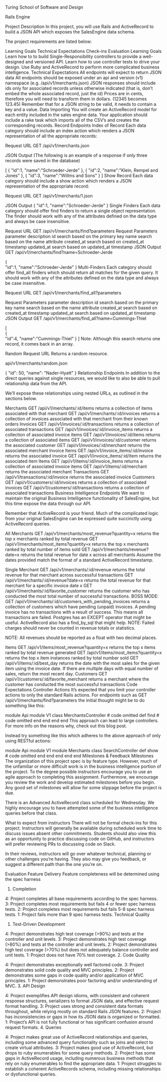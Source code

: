 Turing School of Software and Design

Rails Engine

Project Description
In this project, you will use Rails and ActiveRecord to build a JSON API which exposes the SalesEngine data schema.

The project requirements are listed below:

Learning Goals
Technical Expectations
Check-ins
Evaluation
Learning Goals
Learn how to to build Single-Responsibility controllers to provide a well-designed and versioned API.
Learn how to use controller tests to drive your design.
Use Ruby and ActiveRecord to perform more complicated business intelligence.
Technical Expectations
All endpoints will expect to return JSON data
All endpoints should be exposed under an api and version (v1) namespace (e.g. /api/v1/merchants.json)
JSON responses should include ids only for associated records unless otherwise indicated (that is, don’t embed the whole associated record, just the id)
Prices are in cents, therefore you will need to transform them in dollars. (12345 becomes 123.45)
Remember that for a JSON string to be valid, it needs to contain a key and a value.
Data Importing
You will create an ActiveRecord model for each entity included in the sales engine data.
Your application should include a rake task which imports all of the CSV’s and creates the corresponding records.
Record Endpoints
Index of Record
Each data category should include an index action which renders a JSON representation of all the appropriate records:

Request URL
GET /api/v1/merchants.json

JSON Output
(The following is an example of a response if only three records were saved in the database)

[
  {
    "id":1,
    "name":"Schroeder-Jerde"
  },
  {
    "id":2,
    "name":"Klein, Rempel and Jones"
  },
  {
    "id":3,
    "name":"Willms and Sons"
  }
]
Show Record
Each data category should include a show action which renders a JSON representation of the appropriate record:

Request URL
GET /api/v1/merchants/1.json

JSON Output
{
  "id":1,
  "name":"Schroeder-Jerde"
}
Single Finders
Each data category should offer find finders to return a single object representation. The finder should work with any of the attributes defined on the data type and always be case insensitive.

Request URL
GET /api/v1/merchants/find?parameters
Request Parameters
parameter	description
id	search based on the primary key
name	search based on the name attribute
created_at	search based on created_at timestamp
updated_at	search based on updated_at timestamp
JSON Output
GET /api/v1/merchants/find?name=Schroeder-Jerde

{  
   "id":1,
   "name":"Schroeder-Jerde"
}
Multi-Finders
Each category should offer find_all finders which should return all matches for the given query. It should work with any of the attributes defined on the data type and always be case insensitive.

Request URL
GET /api/v1/merchants/find_all?parameters

Request Parameters
parameter	description
id	search based on the primary key
name	search based on the name attribute
created_at	search based on created_at timestamp
updated_at	search based on updated_at timestamp
JSON Output
GET /api/v1/merchants/find_all?name=Cummings-Thiel

[  
   {  
      "id":4,
      "name":"Cummings-Thiel"
   }
]
Note: Although this search returns one record, it comes back in an array.

Random
Request URL
Returns a random resource.

api/v1/merchants/random.json

{
  "id": 50,
  "name": "Nader-Hyatt"
}
Relationship Endpoints
In addition to the direct queries against single resources, we would like to also be able to pull relationship data from the API.

We’ll expose these relationships using nested URLs, as outlined in the sections below.

Merchants
GET /api/v1/merchants/:id/items returns a collection of items associated with that merchant
GET /api/v1/merchants/:id/invoices returns a collection of invoices associated with that merchant from their known orders
Invoices
GET /api/v1/invoices/:id/transactions returns a collection of associated transactions
GET /api/v1/invoices/:id/invoice_items returns a collection of associated invoice items
GET /api/v1/invoices/:id/items returns a collection of associated items
GET /api/v1/invoices/:id/customer returns the associated customer
GET /api/v1/invoices/:id/merchant returns the associated merchant
Invoice Items
GET /api/v1/invoice_items/:id/invoice returns the associated invoice
GET /api/v1/invoice_items/:id/item returns the associated item
Items
GET /api/v1/items/:id/invoice_items returns a collection of associated invoice items
GET /api/v1/items/:id/merchant returns the associated merchant
Transactions
GET /api/v1/transactions/:id/invoice returns the associated invoice
Customers
GET /api/v1/customers/:id/invoices returns a collection of associated invoices
GET /api/v1/customers/:id/transactions returns a collection of associated transactions
Business Intelligence Endpoints
We want to maintain the original Business Intelligence functionality of SalesEngine, but this time expose the data through our API.

Remember that ActiveRecord is your friend. Much of the complicated logic from your original SalesEngine can be expressed quite succinctly using ActiveRecord queries.

All Merchants
GET /api/v1/merchants/most_revenue?quantity=x returns the top x merchants ranked by total revenue
GET /api/v1/merchants/most_items?quantity=x returns the top x merchants ranked by total number of items sold
GET /api/v1/merchants/revenue?date=x returns the total revenue for date x across all merchants
Assume the dates provided match the format of a standard ActiveRecord timestamp.

Single Merchant
GET /api/v1/merchants/:id/revenue returns the total revenue for that merchant across successful transactions
GET /api/v1/merchants/:id/revenue?date=x returns the total revenue for that merchant for a specific invoice date x
GET /api/v1/merchants/:id/favorite_customer returns the customer who has conducted the most total number of successful transactions.
BOSS MODE: GET /api/v1/merchants/:id/customers_with_pending_invoices returns a collection of customers which have pending (unpaid) invoices. A pending invoice has no transactions with a result of success. This means all transactions are failed. Postgres has an EXCEPT operator that might be useful. ActiveRecord also has a find_by_sql that might help.
NOTE: Failed charges should never be counted in revenue totals or statistics.

NOTE: All revenues should be reported as a float with two decimal places.

Items
GET /api/v1/items/most_revenue?quantity=x returns the top x items ranked by total revenue generated
GET /api/v1/items/most_items?quantity=x returns the top x item instances ranked by total number sold
GET /api/v1/items/:id/best_day returns the date with the most sales for the given item using the invoice date. If there are multiple days with equal number of sales, return the most recent day.
Customers
GET /api/v1/customers/:id/favorite_merchant returns a merchant where the customer has conducted the most successful transactions
Code Expectations
Controller Actions
It’s expected that you limit your controller actions to only the standard Rails actions. For endpoints such as GET /api/v1/merchants/find?parameters the initial thought might be to do something like this:

module Api
  module V1
    class MerchantsController
      # code omitted
      def find
        # code omitted
      end
    end
  end
end
This approach can lead to large controllers. For more info on the reasons why, check out this blog post.

Instead try something like this which adheres to the above approach of only using RESTful actions:

module Api
  module V1
    module Merchants
      class SearchController
        def show
          # code omitted
        end
      end
    end
  end
end
Milestones & Feedback
Milestones
The organization of this project spec is by feature type. However, much of the unfamiliar or more difficult work is in the business intelligence portion of the project. To the degree possible instructors encourage you to use an agile approach to completing this assignment. Furthermore, we encourage you review the work and develop estimated milestones before you begin. Any good set of milestones will allow for some slippage before the project is due.

There is an Advanced ActiveRecord class scheduled for Wednesday. We highly encourage you to have attempted some of the business intelligence queries before that class.

What to expect from instructors
There will not be formal check-ins for this project. Instructors will generally be available during scheduled work time to discuss issues absent other commitments. Students should also view this as an opportunity to practice discussing code on GitHub, and instructors will prefer reviewing PRs to discussing code on Slack.

In their reviews, instructors will go over whatever technical, planning or other challenges you’re having. They also may give you feedback, or suggest a different path than the one you’re on.

Evaluation
Feature Delivery
Feature completeness will be determined using the spec harness

1. Completion

4: Project completes all base requirements according to the spec harness.
3: Project completes most requirements but fails 4 or fewer spec harness tests.
2: Project completes most requirements but fails 5-8 spec harness tests.
1: Project fails more than 9 spec harness tests.
Technical Quality
1. Test-Driven Development

4: Project demonstrates high test coverage (>90%) and tests at the controller and unit levels.
3: Project demonstrates high test coverage (>80%) and tests at the controller and unit levels.
2: Project demonstrates high test coverage (>70%) but does not adequately balance controller and unit tests.
1: Project does not have 70% test coverage.
2. Code Quality

4: Project demonstrates exceptionally well factored code.
3: Project demonstrates solid code quality and MVC principles.
2: Project demonstrates some gaps in code quality and/or application of MVC principles.
1: Project demonstrates poor factoring and/or understanding of MVC.
3. API Design

4: Project exemplifies API design idioms, with consistent and coherent response structures, serializers to format JSON data, and effective request format handling.
3: Project uses strong and consistent data formats throughout, while relying mostly on standard Rails JSON features.
2: Project has inconsistencies or gaps in how its JSON data is organized or formatted.
1: Project’s API is not fully functional or has significant confusion around request formats.
4. Queries

4: Project makes great use of ActiveRecord relationships and queries, including some advanced query functionality such as joins and select to create virtual attributes.
3: Project makes good use of ActiveRecord, but drops to ruby enumerables for some query methods.
2: Project has some gaps in ActiveRecord usage, including numerous business methods that rely on ruby enumerables to find the appropriate data.
1: Project struggles to establish a coherent ActiveRecords schema, including missing relationships or dysfunctional queries.
